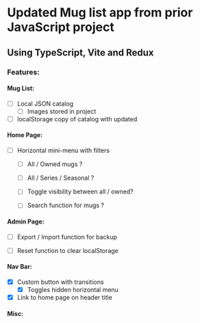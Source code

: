 # Updated Mug list app from prior JavaScript project
## Using TypeScript, Vite and Redux

### Features: 


#### Mug List: 
- [ ] Local JSON catalog 
  - [ ] Images stored in project 
- [ ] localStorage copy of catalog with updated 

#### Home Page:
- [ ] Horizontal mini-menu with filters 
  - [ ] All / Owned mugs ?  
  - [ ] All / Series / Seasonal ? 
  - [ ] Toggle visibility between all / owned? 
  - [ ] Search function for mugs ? 


#### Admin Page: 
- [ ] Export / Import function for backup 
- [ ] Reset function to clear localStorage


#### Nav Bar: 
- [x] Custom button with transitions 
  -  [x] Toggles hidden horizontal menu
- [x] Link to home page on header title 

#### Misc: 
